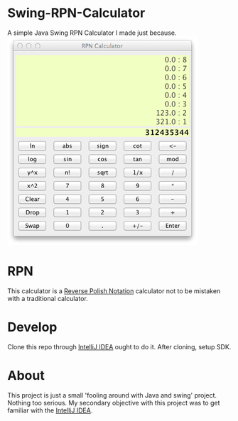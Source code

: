 Swing-RPN-Calculator
====================
A simple Java Swing RPN Calculator I made just because.
![ScreenShot](static/screenshot.2014-08-30.png)

RPN
===
This calculator is a [Reverse Polish Notation](https://en.wikipedia.org/wiki/Reverse_Polish_notation) calculator not to be mistaken with a traditional calculator.

Develop
=======
Clone this repo through [IntelliJ IDEA](http://www.jetbrains.com/idea) ought to do it. After cloning, setup SDK.

About
=====
This project is just a small 'fooling around with Java and swing' project. Nothing too serious. My secondary objective with this project was to get familiar with the [IntelliJ IDEA](http://www.jetbrains.com/idea).

